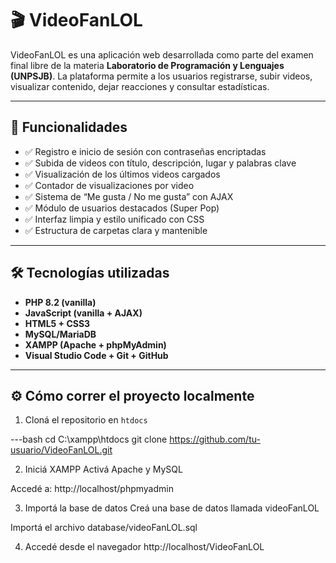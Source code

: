# 🎬 VideoFanLOL

VideoFanLOL es una aplicación web desarrollada como parte del examen final libre de la materia **Laboratorio de Programación y Lenguajes (UNPSJB)**. La plataforma permite a los usuarios registrarse, subir videos, visualizar contenido, dejar reacciones y consultar estadísticas.

---

## 🚀 Funcionalidades

- ✅ Registro e inicio de sesión con contraseñas encriptadas
- ✅ Subida de videos con título, descripción, lugar y palabras clave
- ✅ Visualización de los últimos videos cargados
- ✅ Contador de visualizaciones por video
- ✅ Sistema de “Me gusta / No me gusta” con AJAX
- ✅ Módulo de usuarios destacados (Super Pop)
- ✅ Interfaz limpia y estilo unificado con CSS
- ✅ Estructura de carpetas clara y mantenible

---

## 🛠 Tecnologías utilizadas

- **PHP 8.2 (vanilla)**
- **JavaScript (vanilla + AJAX)**
- **HTML5 + CSS3**
- **MySQL/MariaDB**
- **XAMPP (Apache + phpMyAdmin)**
- **Visual Studio Code + Git + GitHub**

---

## ⚙️ Cómo correr el proyecto localmente

1. Cloná el repositorio en `htdocs`

---bash
cd C:\xampp\htdocs
git clone https://github.com/tu-usuario/VideoFanLOL.git

2. Iniciá XAMPP
Activá Apache y MySQL

Accedé a: http://localhost/phpmyadmin

3. Importá la base de datos
Creá una base de datos llamada videoFanLOL

Importá el archivo database/videoFanLOL.sql

4. Accedé desde el navegador
http://localhost/VideoFanLOL

